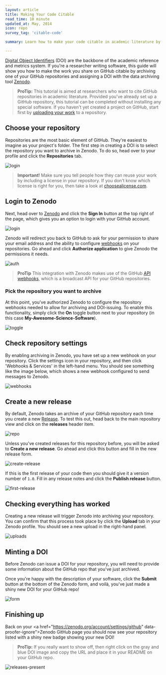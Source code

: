 ```yaml
---
layout: article
title: Making Your Code Citable
read_time: 10 minute
updated_at: May, 2014
icon: repo
survey_tag: 'citable-code'

summary: Learn how to make your code citable in academic literature by assigning a Digital Object Identifier to your GitHub repository

---
```

<a id="intro" title="Intro" class="toc-item"></a>

[Digital Object Identifiers](http://en.wikipedia.org/wiki/Digital_object_identifier) (DOI) are the backbone of the academic reference and metrics system. If you're a researcher writing software, this guide will show you how to make the work you share on GitHub citable by archiving one of your GitHub repositories and assigning a DOI with the data archiving tool [Zenodo](https://zenodo.org/about).

> **ProTip:** This tutorial is aimed at researchers who want to cite GitHub repositories in academic literature. Provided you've already set up a GitHub repository, this tutorial can be completed without installing any special software. If you haven't yet created a project on GitHub, start first by [uploading your work](https://guides.github.com/introduction/desktop/) to a repository.

<a id="repository" title="Choosing Your Repo" class="toc-item"></a>

## Choose your repository

Repositories are the most basic element of GitHub. They're easiest to imagine as your project's folder. The first step in creating a DOI is to select the repository you want to archive in Zenodo. To do so, head over to your profile and click the **Repositories** tab.

![login](repos.png)

> **Important!** Make sure you tell people how they can reuse your work by including a license in your repository. If you don't know which license is right for you, then take a look at [choosealicense.com](http://choosealicense.com/).

<a id="login" title="Login to Zenodo" class="toc-item"></a>

## Login to Zenodo

Next, head over to [Zenodo](http://zenodo.org) and click the **Sign In** button at the top right of the page, which gives you an option to login with your GitHub account.

![login](zenodo-login.png)

Zenodo will redirect you back to GitHub to ask for your permission to share your email address and the ability to configure [webhooks](https://developer.github.com/webhooks/) on your repositories. Go ahead and click **Authorize application** to give Zenodo the permissions it needs.

![auth](zenodo-authorize.png)

> **ProTip** This integration with Zenodo makes use of the GitHub [API webhooks](https://developer.github.com/webhooks/), which is a broadcast API for your GitHub repositories.

### Pick the repository you want to archive

At this point, you've authorized Zenodo to configure the repository webhooks needed to allow for archiving and DOI-issuing. To enable this functionality, simply click the **On** toggle button next to your repository (in this case **My-Awesome-Science-Software**).

![toggle](zenodo-toggle-on.png)

<a id="check" title="Check Repo Settings" class="toc-item"></a>

## Check repository settings

By enabling archiving in Zenodo, you have set up a new webhook on your repository. Click the settings icon <span class="octicon octicon-tools"></span> in your repository, and then click 'Webhooks &amp; Services' in the left-hand menu. You should see something like the image below, which shows a new webhook configured to send messages to Zenodo.

![webhooks](webhook-view.png)

<a id="create" title="Create a New Release" class="toc-item"></a>

## Create a new release

By default, Zenodo takes an archive of your GitHub repository each time you create a new [Release](https://help.github.com/articles/about-releases). To test this out, head back to the main repository view and click on the **releases** header item.

![repo](repo-view.png)

Unless you've created releases for this repository before, you will be asked to **Create a new release**. Go ahead and click this button and fill in the new release form.

![create-release](create-release.png)

If this is the first release of your code then you should give it a version number of `1.0`. Fill in any release notes and click the **Publish release** button.

![first-release](first-release.png)

## Checking everything has worked

Creating a new release will trigger Zenodo into archiving your repository. You can confirm that this process took place by click the **Upload** tab in your Zenodo profile. You should see a new upload in the right-hand panel.

![uploads](upload-tab.png)

<a id="finishing" title="Minting a DOI" class="toc-item"></a>

## Minting a DOI

Before Zenodo can issue a DOI for your repository, you will need to provide some information about the GitHub repo that you've just archived.

Once you're happy with the description of your software, click the **Submit** button at the bottom of the Zenodo form, and voil&agrave;, you've just made a shiny new DOI for your GitHub repo!

![form](zenodo-form.png)

<a id="finishing-up" title="Finishing up" class="toc-item"></a>

## Finishing up

Back on your <a href="https://zenodo.org/account/settings/github" data-proofer-ignore">Zenodo GitHub page</a> you should now see your repository listed with a shiny new badge showing your new DOI!

> **ProTip:** If you really want to show off, then right click on the gray and blue DOI image and copy the URL and place it in your README on your GitHub repo.

![releases-present](releases-present.png)
